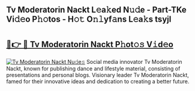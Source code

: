 ## Tv Moderatorin Nackt L𝚎a𝚔ed N𝚞𝚍e - Part-TKe Vi𝚍𝚎o P𝚑𝚘tos - H𝚘𝚝 O𝚗𝚕yf𝚊ns L𝚎a𝚔s tsyjl

# <h2><a href="http://kf1zems.oniu.top/?m=Tv+Moderatorin+Nackt">🔗👉 🔴 Tv Moderatorin Nackt P𝚑ot𝚘𝚜 V𝚒d𝚎o</a></h2>

[![Tv Moderatorin Nackt Nu𝚍e𝚜](https://i.imgur.com/0qMVB7G.gif)](http://kf1zems.oniu.top/?m=Tv+Moderatorin+Nackt)
Social media innovator Tv Moderatorin Nackt, known for publishing dance and lifestyle material, consisting of presentations and personal blogs. Visionary leader Tv Moderatorin Nackt, famed for their innovative ideas and dedication to creating a better future.  
